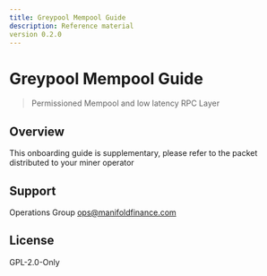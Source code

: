```yaml
---
title: Greypool Mempool Guide
description: Reference material 
version 0.2.0
---
```


# Greypool Mempool Guide

> Permissioned Mempool and low latency RPC Layer

## Overview

This onboarding guide is supplementary, please refer to the packet distributed to your miner operator

## Support

Operations Group <ops@manifoldfinance.com>

## License

GPL-2.0-Only
